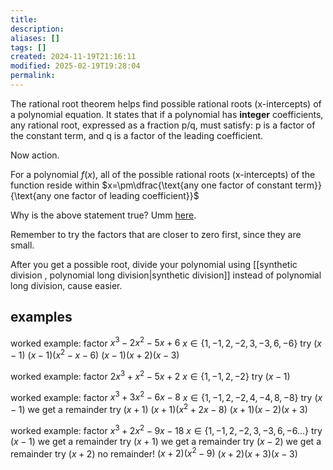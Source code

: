 ```yaml
---
title: 
description: 
aliases: []
tags: []
created: 2024-11-19T21:16:11
modified: 2025-02-19T19:28:04
permalink:
---
```


The rational root theorem helps find possible rational roots (x-intercepts) of a polynomial equation. It states that if a polynomial has **integer** coefficients, any rational root, expressed as a fraction p/q, must satisfy: p is a factor of the constant term, and q is a factor of the leading coefficient.  

Now action.

For a polynomial $f(x)$, all of the possible rational roots (x-intercepts) of the function reside within $x=\pm\dfrac{\text{any one factor of constant term}}{\text{any one factor of leading coefficient}}$

Why is the above statement true? Umm [here](https://en.wikipedia.org/wiki/Rational_root_theorem).

Remember to try the factors that are closer to zero first, since they are small.

After you get a possible root, divide your polynomial using [[synthetic division , polynomial long division|synthetic division]] instead of polynomial long division, cause easier.

## examples

worked example: factor $x^3-2x^2-5x+6$
$x\in\{1,-1,2,-2,3,-3,6,-6\}$
try $(x-1)$
$(x-1)(x^2-x-6)$
$(x-1)(x+2)(x-3)$


worked example: factor $2x^3+x^2-5x+2$
$x\in\{1,-1,2,-2\}$
try $(x-1)$


worked example: factor $x^3+3x^2-6x-8$
$x\in\{1,-1,2,-2,4,-4,8,-8\}$
try $(x-1)$
we get a remainder
try $(x+1)$
$(x+1)(x^2+2x-8)$
$(x+1)(x-2)(x+3)$


worked example: factor $x^3+2x^2-9x-18$
$x\in\{1,-1,2,-2,3,-3,6,-6\dots\}$
try $(x-1)$
we get a remainder
try $(x+1)$
we get a remainder
try $(x-2)$
we get a remainder
try $(x+2)$
no remainder!
$(x+2)(x^2-9)$
$(x+2)(x+3)(x-3)$
